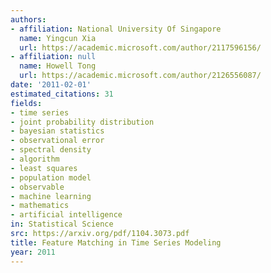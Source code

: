 ```yaml
---
authors:
- affiliation: National University Of Singapore
  name: Yingcun Xia
  url: https://academic.microsoft.com/author/2117596156/
- affiliation: null
  name: Howell Tong
  url: https://academic.microsoft.com/author/2126556087/
date: '2011-02-01'
estimated_citations: 31
fields:
- time series
- joint probability distribution
- bayesian statistics
- observational error
- spectral density
- algorithm
- least squares
- population model
- observable
- machine learning
- mathematics
- artificial intelligence
in: Statistical Science
src: https://arxiv.org/pdf/1104.3073.pdf
title: Feature Matching in Time Series Modeling
year: 2011
---
```


